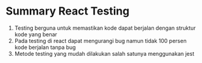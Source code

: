 # Summary React Testing

1. Testing berguna untuk memastikan kode dapat berjalan dengan struktur kode yang benar
2. Pada testing di react dapat mengurangi bug namun tidak 100 persen kode berjalan tanpa bug
3. Metode testing yang mudah dilakukan salah satunya menggunakan jest

